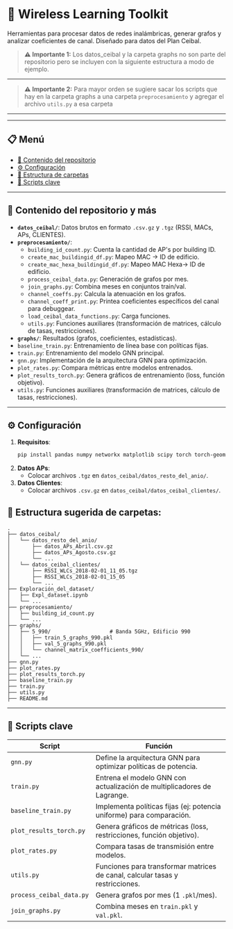 # 📶 Wireless Learning Toolkit

Herramientas para procesar datos de redes inalámbricas, generar grafos y analizar coeficientes de canal. Diseñado para datos del Plan Ceibal.

> **⚠️ Importante 1:** Los datos_ceibal y la carpeta graphs no son parte del repositorio pero se incluyen con la siguiente estructura a modo de ejemplo.
---

> **⚠️ Importante 2:** Para mayor orden se sugiere sacar los scripts que hay en la carpeta graphs a una carpeta `preprocesamiento` y agregar el archivo `utils.py` a esa carpeta
--- 

---

## 📋 Menú
- [📂 Contenido del repositorio](#-contenido-del-repositorio)
- [⚙️ Configuración](#️-configuración)
- [📁 Estructura de carpetas](#-estructura-de-carpetas)
- [📝 Scripts clave](#-scripts-clave)

---

## 📂 Contenido del repositorio y más
- **`datos_ceibal/`**: Datos brutos en formato `.csv.gz` y `.tgz` (RSSI, MACs, APs, CLIENTES).
- **`preprocesamiento/`**:
  - `building_id_count.py`: Cuenta la cantidad de AP's por building ID.
  - `create_mac_buildingid_df.py`: Mapeo MAC → ID de edificio.
  - `create_mac_hexa_buildingid_df.py`: Mapeo MAC Hexa→ ID de edificio.
  - `process_ceibal_data.py`: Generación de grafos por mes.
  - `join_graphs.py`: Combina meses en conjuntos train/val.
  - `channel_coeffs.py`: Calcula la atenuación en los grafos.
  - `channel_coeff_print.py`: Printea coeficientes específicos del canal para debuggear.      
  - `load_ceibal_data_functions.py`: Carga funciones.
  - `utils.py`: Funciones auxiliares (transformación de matrices, cálculo de tasas, restricciones).
- **`graphs/`**: Resultados (grafos, coeficientes, estadísticas).
- `baseline_train.py`: Entrenamiento de línea base con políticas fijas.
- `train.py`: Entrenamiento del modelo GNN principal.
- `gnn.py`: Implementación de la arquitectura GNN para optimización.
- `plot_rates.py`: Compara métricas entre modelos entrenados.
- `plot_results_torch.py`: Genera gráficos de entrenamiento (loss, función objetivo).
- `utils.py`: Funciones auxiliares (transformación de matrices, cálculo de tasas, restricciones).

---

## ⚙️ Configuración
1. **Requisitos**:
   ```bash
   pip install pandas numpy networkx matplotlib scipy torch torch-geometric pickle seaborn textwrap
   ```
2. **Datos APs**:
   - Colocar archivos `.tgz` en `datos_ceibal/datos_resto_del_anio/`.
3. **Datos Clientes**:
   - Colocar archivos `.csv.gz` en `datos_ceibal/datos_ceibal_clientes/`.

## 📁 Estructura sugerida de carpetas:
```
.
├── datos_ceibal/
│   └── datos_resto_del_anio/
│       ├── datos_APs_Abril.csv.gz
│       ├── datos_APs_Agosto.csv.gz
│       └── ...
│   └── datos_ceibal_clientes/
│       ├── RSSI_WLCs_2018-02-01_11_05.tgz
│       ├── RSSI_WLCs_2018-02-01_15_05
│       └── ...
├── Exploración_del_dataset/
│   ├── Expl_dataset.ipynb
│   └── ...
├── preprocesamiento/
│   ├── building_id_count.py
│   └── ...
├── graphs/
│   ├── 5_990/                   # Banda 5GHz, Edificio 990
│   │   ├── train_5_graphs_990.pkl
│   │   ├── val_5_graphs_990.pkl
│   │   └── channel_matrix_coefficients_990/
│   └── ...
├── gnn.py
├── plot_rates.py
├── plot_results_torch.py
├── baseline_train.py
├── train.py
├── utils.py
├── README.md
```

---

## 📝 Scripts clave
| Script | Función |
|--------|---------|
| `gnn.py` | Define la arquitectura GNN para optimizar políticas de potencia. |
| `train.py` | Entrena el modelo GNN con actualización de multiplicadores de Lagrange. |
| `baseline_train.py` | Implementa políticas fijas (ej: potencia uniforme) para comparación. |
| `plot_results_torch.py` | Genera gráficos de métricas (loss, restricciones, función objetivo). |
| `plot_rates.py` | Compara tasas de transmisión entre modelos. |
| `utils.py` | Funciones para transformar matrices de canal, calcular tasas y restricciones. |
| `process_ceibal_data.py` | Genera grafos por mes (1 `.pkl`/mes). |
| `join_graphs.py` | Combina meses en `train.pkl` y `val.pkl`. |
